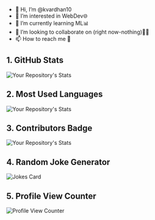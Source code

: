 - 👋 Hi, I’m @kvardhan10
- 👀 I’m interested in WebDev🌐
- 🌱 I’m currently learning ML📊
- 💞️ I’m looking to collaborate on (right now-nothing)👨‍💻
- 📫 How to reach me 📧


## 1. GitHub Stats
![Your Repository's Stats](https://github-readme-stats.vercel.app/api?username=kvardhan10&show_icons=true)
## 2. Most Used Languages
![Your Repository's Stats](https://github-readme-stats.vercel.app/api/top-langs/?username=kvardhan10&theme=blue-green)
## 3. Contributors Badge
![Your Repository's Stats](https://contrib.rocks/image?repo=kvardhan10/PyBuild)
## 4. Random Joke Generator
![Jokes Card](https://readme-jokes.vercel.app/api)
## 5. Profile View Counter
![Profile View Counter](https://komarev.com/ghpvc/?username=kvardhan10)


<!---
kvardhan10/kvardhan10 is a ✨ special ✨ repository because its `README.md` (this file) appears on your GitHub profile.
You can click the Preview link to take a look at your changes.
--->
